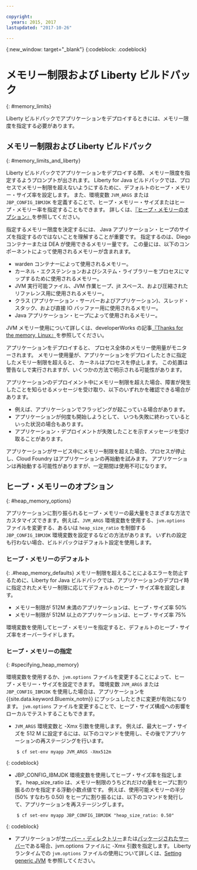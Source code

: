 ```yaml
---

copyright:
  years: 2015, 2017
lastupdated: "2017-10-26"

---
```


{:new_window: target="_blank"}
{:codeblock: .codeblock}

# メモリー制限および Liberty ビルドパック
{: #memory_limits}

Liberty ビルドパックでアプリケーションをデプロイするときには、メモリー限度を指定する必要があります。

## メモリー制限および Liberty ビルドパック
{: #memory_limits_and_liberty}


Liberty ビルドパックでアプリケーションをデプロイする際、
メモリー限度を指定するようプロンプトが出されます。 Liberty for Java ビルドパックでは、プロセスでメモリー制限を超えないようにするために、デフォルトのヒープ・メモリー・サイズ率を設定します。 また、環境変数 `JVM_ARGS` または `JBP_CONFIG_IBMJDK` を定義することで、ヒープ・メモリー・サイズまたはヒープ・メモリー率を指定することもできます。 詳しくは、[『ヒープ・メモリーのオプション』](#heap_memory_options)を参照してください。

指定するメモリー限度を決定するには、
Java アプリケーション・ヒープのサイズを指定するのではないことを理解することが重要です。 指定するのは、Diego コンテナーまたは DEA が使用できるメモリー量です。 この量には、以下のコンポーネントによって使用されるメモリーが含まれます。

* warden コンテナーによって使用されるメモリー。
* カーネル・エクステンションおよびシステム・ライブラリーをプロセスにマップするために使用されるメモリー。
* JVM 実行可能ファイル、JVM 作業ヒープ、jit スペース、および圧縮されたリファレンス用に使用されるメモリー。
* クラス (アプリケーション・サーバーおよびアプリケーション)、スレッド・スタック、および直接 IO バッファー用に使用されるメモリー。
* Java アプリケーション・ヒープによって使用されるメモリー。

JVM メモリー使用について詳しくは、developerWorks の記事[『Thanks for the memory, Linux』](http://www.ibm.com/developerworks/library/j-nativememory-linux/)を参照してください。

アプリケーションをデプロイすると、
プロセス全体のメモリー使用量がモニターされます。 メモリー使用量が、アプリケーションをデプロイしたときに指定したメモリー制限を超えると、
カーネルはプロセスを停止します。 この処置は警告なしで実行されますが、いくつかの方法で明示される可能性があります。

 アプリケーションのデプロイメント中にメモリー制限を超えた場合、障害が発生したことを知らせるメッセージを受け取り、以下のいずれかを確認できる場合があります。

  * 例えば、アプリケーションでフラッピングが起こっている場合があります。
  * アプリケーションが何度も開始しようとして、
いつも失敗に終わっているといった状況の場合もあります。
  * アプリケーション・デプロイメントが失敗したことを示すメッセージを受け取ることがあります。

アプリケーションがサービス中にメモリー制限を超えた場合、プロセスが停止し、Cloud Foundry はアプリケーションの再始動を試みます。 アプリケーションは再始動する可能性がありますが、一定期間は使用不可になります。

## ヒープ・メモリーのオプション
{: #heap_memory_options}

アプリケーションに割り振られるヒープ・メモリーの最大量をさまざまな方法でカスタマイズできます。例えば、`JVM_ARGS` 環境変数を使用する、`jvm.options` ファイルを変更する、あるいは `heap_size_ratio` を制御する `JBP_CONFIG_IBMJDK` 環境変数を設定するなどの方法があります。 いずれの設定も行わない場合、ビルドパックはデフォルト設定を使用します。

### ヒープ・メモリーのデフォルト
{: .#heap_memory_defaults}
メモリー制限を超えることによるエラーを防止するために、Liberty for Java ビルドパックでは、アプリケーションのデプロイ時に指定されたメモリー制限に応じてデフォルトのヒープ・サイズ率を設定します。

* メモリー制限が 512M 未満のアプリケーションは、ヒープ・サイズ率 50%
* メモリー制限が 512M 以上のアプリケーションは、ヒープ・サイズ率 75%

環境変数を使用してヒープ・メモリーを指定すると、デフォルトのヒープ・サイズ率をオーバーライドします。

### ヒープ・メモリーの指定
{: #specifying_heap_memory}

環境変数を使用するか、`jvm.options` ファイルを変更することによって、ヒープ・メモリー・サイズを設定できます。 環境変数 `JVM_ARGS` または `JBP_CONFIG_IBMJDK` を使用した場合は、アプリケーションを {{site.data.keyword.Bluemix_notm}} にプッシュしたときに変更が有効になります。 `jvm.options` ファイルを変更することで、ヒープ・サイズ構成への影響をローカルでテストすることもできます。

* `JVM_ARGS` 環境変数と -Xmx 引数を使用します。 例えば、最大ヒープ・サイズを 512 M に設定するには、以下のコマンドを使用し、その後でアプリケーションの再ステージングを行います。

```
    $ cf set-env myapp JVM_ARGS -Xmx512m
```
{: codeblock}

* JBP_CONFIG_IBMJDK 環境変数を使用してヒープ・サイズ率を指定します。  heap_size_ratio は、メモリー制限のうちどれだけの量をヒープに割り振るのかを指定する浮動小数点値です。  例えば、使用可能メモリーの半分 (50% すなわち 0.50) をヒープに割り振るには、以下のコマンドを発行して、アプリケーションを再ステージングします。

```
    $ cf set-env myapp JBP_CONFIG_IBMJDK "heap_size_ratio: 0.50"
```
{: codeblock}

* アプリケーションが[サーバー・ディレクトリー](optionsForPushing.html#server_directory)または[パッケージされたサーバー](optionsForPushing.html#packaged_server)である場合、jvm.options ファイルに -Xmx 引数を指定します。 Liberty ランタイムでの `jvm.options` ファイルの使用について詳しくは、[Setting generic JVM](http://www-01.ibm.com/support/docview.wss?uid=swg21596474) を参照してください。  
